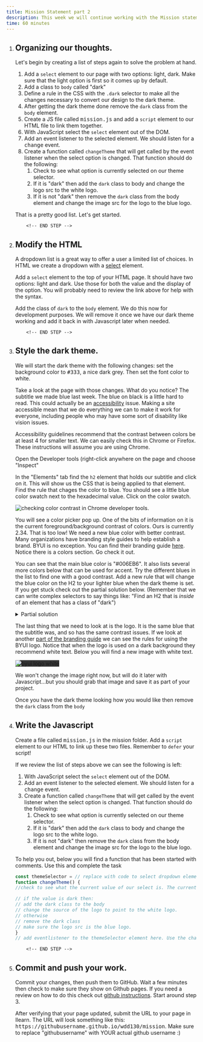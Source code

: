 ```yaml
---
title: Mission Statement part 2
description: This week we will continue working with the Mission statement page we created last week. We will add some Javascript to allow a user to	choose a light or dark theme for the page. We created the light theme	last week, we will also need to add the CSS for the dark theme now.
time: 60 minutes
---
```


<ol>
<li>
		<!-- START STEP -->
		<h2>Organizing our thoughts.</h2>
		<p>
			Let's begin by creating a list of steps again to solve the problem
			at hand.
		</p>
		<ol>
			<li>
				Add a <code>select</code> element to our page with two options:
				light, dark. Make sure that the light option is first so it
				comes up by default.
			</li>
			<li>Add a class to <code>body</code> called "dark"</li>
			<li>
				Define a rule in the CSS with the <code>.dark</code> selector to
				make all the changes necessary to convert our design to the dark
				theme.
			</li>
			<li>
				After getting the dark theme done remove the
				<code>dark</code> class from the <code>body</code> element.
			</li>
			<li>
				Create a JS file called <kbd>mission.js</kbd> and add a
				<code>script</code> element to our HTML file to link them
				together.
			</li>
			<li>
				With JavaScript select the <code>select</code> element out of
				the DOM.
			</li>
			<li>
				Add an event listener to the selected element. We should listen
				for a <kbd>change</kbd> event.
			</li>
			<li>
				Create a function called <code>changeTheme</code> that will get
				called by the event listener when the select option is changed.
				That function should do the following:
				<ol>
					<li>
						Check to see what option is currently selected on our theme
						selector.
					</li>
					<li>
						If it is "dark" then add the <code>dark</code> class to body
						and change the logo src to the white logo.
					</li>
					<li>
						If it is not "dark" then remove the <code>dark</code> class
						from the body element and change the image src for the logo
						to the blue logo.
					</li>
				</ol>
			</li>
		</ol>
		<p>That is a pretty good list. Let's get started.</p>

		<!-- END STEP -->
</li>
<li>
		<!-- START STEP -->
		<h2>Modify the HTML</h2>
		<p>
			A dropdown list is a great way to offer a user a limited list of
			choices. In HTML we create a dropdown with a
			<a
				href="https://developer.mozilla.org/en-US/docs/Web/HTML/Element/select"
				>select</a
			>
			element.
		</p>
		<p>
			Add a <code>select</code> element to the top of your HTML page. It
			should have two options: light and dark. Use those for both the
			value and the display of the option. You will probably need to
			review the link above for help with the syntax.
		</p>
		<p>
			Add the class of <code>dark</code> to the
			<code>body</code> element. We do this now for development
			purposes. We will remove it once we have our dark theme working
			and add it back in with Javascript later when needed.
		</p>

		<!-- END STEP -->
</li>
<li>
		<!-- START STEP -->
		<h2>Style the dark theme.</h2>
<p>
			We will start the dark theme with the following changes: set the
			background color to <kbd>#333</kbd>, a nice dark grey. Then set
			the font color to white.
		</p>
		<p>
			Take a look at the page with those changes. What do you notice?
			The subtitle we made blue last week. The blue on black is a little
			hard to read. This could actually be an
			<a
				href="https://developer.mozilla.org/en-US/docs/Web/Accessibility"
				>accessibility</a>
			issue. Making a site accessible mean that we do everything we can
			to make it work for everyone, including people who may have some
			sort of disability like vision issues.
		</p>
		<p>
			Accessibility guidelines recommend that the contrast between
			colors be at least 4 for smaller text. We can easily check this in
			Chrome or Firefox. These instructions will assume you are using
			Chrome.
		</p>
		<p>
			Open the Developer tools (right-click anywhere on the page and
			choose "Inspect"
		</p>
		<p>
			In the "Elements" tab find the <code>h2</code> element that holds
			our subtitle and click on it. This will show us the CSS that is
			being applied to that element. Find the rule that chages the color
			to blue. You should see a little blue color swatch next to the
			hexadecimal value. Click on the color swatch.
		</p>
		<img
			src="/assets/images/chrome-check-color-contrast.png"
			alt="checking color contrast in Chrome developer tools."
		/>
		<p>
			You will see a color picker pop up. One of the bits of information
			on it is the current foreground/background contrast of colors.
			Ours is currently 2.34. That is too low! We need a new blue color
			with better contrast. Many organizations have branding style
			guides to help establish a brand. BYUI is no exception. You can
			find their branding guide <a href="">here</a>. Notice there is a
			colors section. Go check it out.
		</p>
		<p>
			You can see that the main blue color is "#006EB6". It also lists
			several more colors below that can be used for accent. Try the
			different blues in the list to find one with a good contrast. Add
			a new rule that will change the blue color on the H2 to your
			lighter blue when the dark theme is set. If you get stuck check
			out the partial solution below. (Remember that we can write
			complex selectors to say things like: "Find an H2 that is
			<em>inside</em> of an element that has a class of "dark")
		</p>
<details>
<summary>Partial solution</summary>

```css
.dark h2 {
color: somecolor;
}
```

</details>
		<p>
			The last thing that we need to look at is the logo. It is the same
			blue that the subtitle was, and so has the same contrast issues.
			If we look at another
			<a href="https://www.byui.edu/branding/logos"
				>part of the branding guide</a
			>
			we can see the rules for using the BYUI logo. Notice that when the
			logo is used on a dark background they recommend white text. Below
			you will find a new image with white text.
		</p>
		<img
			src="/assets/images/byui-logo_white.png"
			alt="byui logo white"
			style="background-color: #333"
		/>
<p>
			We won't change the image right now, but will do it later with
			Javascript...but you should grab that image and save it as part of
			your project.
		</p>
		<p>
			Once you have the dark theme looking how you would like then
			remove the <code>dark</code> class from the <code>body</code>
		</p>
	<!-- END STEP -->
</li>
<li>
		<!-- START STEP -->
		<h2>Write the Javascript</h2>
		<p>
			Create a file called <kbd>mission.js</kbd> in the mission folder.
			Add a <code>script</code> element to our HTML to link up these two
			files. Remember to <code>defer</code> your script!
		</p>
		<p>
			If we review the list of steps above we can see the following is
			left:
		</p>
		<ol>
			<li>
				With JavaScript select the <code>select</code> element out of
				the DOM.
			</li>
			<li>
				Add an event listener to the selected element. We should listen
				for a <kbd>change</kbd> event.
			</li>
			<li>
				Create a function called <code>changeTheme</code> that will get
				called by the event listener when the select option is changed.
				That function should do the following:
				<ol>
					<li>
						Check to see what option is currently selected on our theme
						selector.
					</li>
					<li>
						If it is "dark" then add the <code>dark</code> class to body
						and change the logo src to the white logo.
					</li>
					<li>
						If it is not "dark" then remove the <code>dark</code> class
						from the body element and change the image src for the logo
						to the blue logo.
					</li>
				</ol>
			</li>
		</ol>
		<p>
			To help you out, below you will find a function that has been
			started with comments. Use this and complete the task
		</p>

```javascript
const themeSelector = // replace with code to select dropdown element out of the HTML
function changeTheme() {
//check to see what the current value of our select is. The current value is conveniently found in themeSelector.value!

// if the value is dark then:
// add the dark class to the body
// change the source of the logo to point to the white logo.
// otherwise
// remove the dark class
// make sure the logo src is the blue logo.
}
// add eventlistener to the themeSelector element here. Use the changeTheme function as the event handler function.
```
		<!-- END STEP -->
</li>
<li>
		<!-- START STEP -->
		<h2>Commit and push your work.</h2>
		<p>
			Commit your changes, then push them to GitHub. Wait a few minutes
			then check to make sure they show on Github pages. If you need a
			review on how to do this check out
			<a
				href="https://byui-cit.github.io/learning-modules/modules/general/hosting-git-gihub/ponder2/"
				>github instructions</a
			>. Start around step 3.
		</p>
<p>
			After verifying that your page updated, submit the URL to your
			page in Ilearn. The URL will look something like this:
			<kbd>https://githubusername.github.io/wdd130/mission</kbd>. Make
			sure to replace "githubusername" with YOUR actual github username
			:)
		</p>
<!-- END STEP -->
	</li>
</ol>
